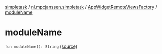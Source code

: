 [simpletask](../../index.md) / [nl.mpcjanssen.simpletask](../index.md) / [AppWidgetRemoteViewsFactory](index.md) / [moduleName](.)

# moduleName

`fun moduleName(): String` [(source)](https://github.com/mpcjanssen/simpletask-android/blob/master/src/main/java/nl/mpcjanssen/simpletask/AppWidgetService.kt#L41)